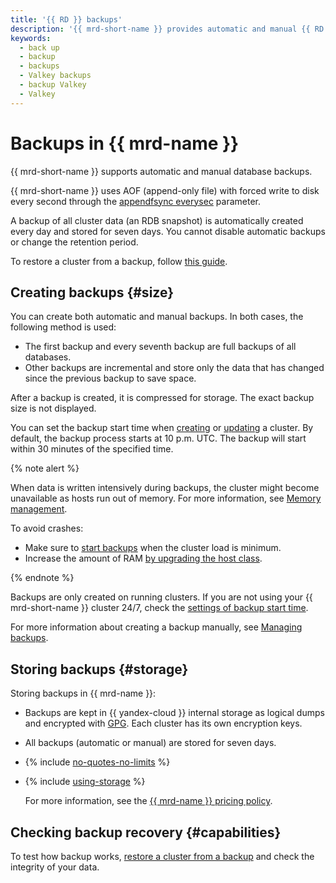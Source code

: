 ```yaml
---
title: '{{ RD }} backups'
description: '{{ mrd-short-name }} provides automatic and manual {{ RD }} database backups. A backup of all cluster data (an RDB snapshot) is automatically created every day. You can set the backup start time when creating or updating a {{ RD }} cluster.'
keywords:
  - back up
  - backup
  - backups
  - Valkey backups
  - backup Valkey
  - Valkey
---
```


# Backups in {{ mrd-name }}

{{ mrd-short-name }} supports automatic and manual database backups.

{{ mrd-short-name }} uses AOF (append-only file) with forced write to disk every second through the [appendfsync everysec](https://github.com/valkey-io/valkey/blob/unstable/valkey.conf) parameter.

A backup of all cluster data (an RDB snapshot) is automatically created every day and stored for seven days. You cannot disable automatic backups or change the retention period.

To restore a cluster from a backup, follow [this guide](../operations/cluster-backups.md).

## Creating backups {#size}

You can create both automatic and manual backups. In both cases, the following method is used:

* The first backup and every seventh backup are full backups of all databases.
* Other backups are incremental and store only the data that has changed since the previous backup to save space.

After a backup is created, it is compressed for storage. The exact backup size is not displayed.

You can set the backup start time when [creating](../operations/cluster-create.md) or [updating](../operations/update.md#change-additional-settings) a cluster. By default, the backup process starts at 10 p.m. UTC. The backup will start within 30 minutes of the specified time.

{% note alert %}

When data is written intensively during backups, the cluster might become unavailable as hosts run out of memory. For more information, see [Memory management](memory-management.md).

To avoid crashes:
* Make sure to [start backups](../operations/update.md#change-additional-settings) when the cluster load is minimum.
* Increase the amount of RAM [by upgrading the host class](../operations/update.md#change-resource-preset).

{% endnote %}

Backups are only created on running clusters. If you are not using your {{ mrd-short-name }} cluster 24/7, check the [settings of backup start time](../operations/update.md#change-additional-settings).

For more information about creating a backup manually, see [Managing backups](../operations/cluster-backups.md).

## Storing backups {#storage}

Storing backups in {{ mrd-name }}:

* Backups are kept in {{ yandex-cloud }} internal storage as logical dumps and encrypted with [GPG](https://en.wikipedia.org/wiki/GNU_Privacy_Guard). Each cluster has its own encryption keys.

* All backups (automatic or manual) are stored for seven days.

* {% include [no-quotes-no-limits](../../_includes/mdb/backups/no-quotes-no-limits.md) %}

* {% include [using-storage](../../_includes/mdb/backups/storage.md) %}

   For more information, see the [{{ mrd-name }} pricing policy](../pricing.md#rules-storage).

## Checking backup recovery {#capabilities}

To test how backup works, [restore a cluster from a backup](../operations/cluster-backups.md) and check the integrity of your data.
